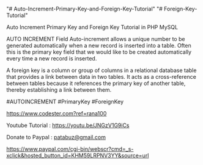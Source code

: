 "# Auto-Increment-Primary-Key-and-Foreign-Key-Tutorial" 
"# Foreign-Key-Tutorial" 

Auto Increment Primary Key and Foreign Key Tutorial in PHP MySQL


AUTO INCREMENT Field Auto-increment allows a unique number to be generated automatically when a new record is inserted into a table. Often this is the primary key field that we would like to be created automatically every time a new record is inserted.


A foreign key is a column or group of columns in a relational database table that provides a link between data in two tables. It acts as a cross-reference between tables because it references the primary key of another table, thereby establishing a link between them.

#AUTOINCREMENT  #PrimaryKey #ForeignKey

https://www.codester.com?ref=rana100


Youtube Tutorial : https://youtu.be/JNGzV1G9iCs


Donate to Paypal : patabuz@gmail.com

https://www.paypal.com/cgi-bin/webscr?cmd=_s-xclick&hosted_button_id=KHM59LRPNV3YY&source=url
